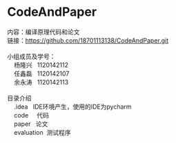 ﻿# CodeAndPaper
内容：编译原理代码和论文<br>
链接：https://github.com/18701113138/CodeAndPaper.git<br>
<br>
小组成员及学号：<br>
     杨隆兴       1120142112<br>
     任鑫磊       1120142107<br>
     余永涛       1120142113<br>
<br>
目录介绍<br>
     .idea       IDE环境产生，使用的IDE为pycharm<br>
     code        代码<br>
     paper       论文<br>
     evaluation  测试程序<br>
